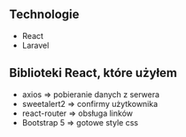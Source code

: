 ## Technologie
- React
- Laravel

## Biblioteki React, które użyłem
- axios => pobieranie danych z serwera
- sweetalert2 => confirmy użytkownika
- react-router => obsługa linków
- Bootstrap 5 => gotowe style css
